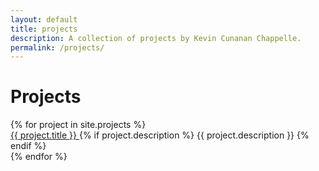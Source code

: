 ```yaml
---
layout: default
title: projects
description: A collection of projects by Kevin Cunanan Chappelle.
permalink: /projects/
---
```


<h1>Projects</h1>

<div id="link-container">
  {% for project in site.projects %}
    <div class="row">
      <div class="link-wrapper">
        <a href="{{ project.url }}">
          {{ project.title }}
        </a>
        {% if project.description %}
          <span class="subtitle">{{ project.description }}</span>
        {% endif %}
      </div>
    </div>
  {% endfor %}
</div>